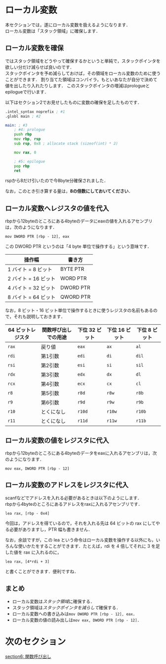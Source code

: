# ローカル変数
本セクションでは，遂にローカル変数を扱えるようになります．  
ローカル変数は「スタック領域」に確保します．  
  
## ローカル変数を確保  
ではスタック領域をどうやって確保するかというと単純で，スタックポインタを欲しい分だけ減らせば良いのです．  
スタックポインタを予め減らしておけば，その領域をローカル変数のために使うことができます．
割り当てた領域はコンパイラ，もといあなたが自分で決めて値を出したり入れたりします．
このスタックポインタの増減はprologueとepilogueで行います．  

以下はセクション2でお見せしたものに変数の確保を足したものです．
```asm
.intel_syntax noprefix ; #1
.globl main ; #2

main: ; #3
    ; #4: prologue
    push rbp
    mov rbp, rsp
    sub rsp, 0x8 ; allocate stack (sizeof(int) * 2)

    mov rax, 0

    ; #5: epilogue
    pop rbp
    ret
```

rspから8だけ引いたので今8byte分確保されました．

なお，このとき引き算する量は，**8の倍数にしておいてください**．

## ローカル変数へレジスタの値を代入
rbpから12byteのところにある4byteのデータにeaxの値を入れるアセンブリは，次のようになります．
```
mov DWORD PTR [rbp - 12], eax 
```

この DWORD PTR というのは「4 byte 単位で操作する」という意味です．

| 操作幅 | 書き方 |
|-------|--------|
| 1 バイト =  8 ビット | BYTE PTR |
| 2 バイト = 16 ビット | WORD PTR |
| 4 バイト = 32 ビット | DWORD PTR |
| 8 バイト = 64 ビット | QWORD PTR |

なお，8 ビット・16 ビット単位で操作するときに使うレジスタの名前もあるので，それも説明しておきます．

| 64 ビットレジスタ | 関数呼び出しでの用途 | 下位 32 ビット | 下位 16 ビット | 下位 8 ビット | 
|---------|------------|------------|-------|------|	
| `rax` 	| 戻り値 	| `eax` 	| `ax` 	| `al`	|
| `rdi` 	| 第1引数 	| `edi` 	| `di` 	| `dil`|
| `rsi` 	| 第2引数 	| `esi` 	| `si` 	| `sil`|
| `rdx` 	| 第3引数 	| `edx` 	| `dx` 	| `dl` | 	
| `rcx` 	| 第4引数 	| `ecx` 	| `cx` 	| `cl` | 	
| `r8`  	| 第5引数 	| `r8d` 	| `r8w`	| `r8b`| 	
| `r9`  	| 第6引数 	| `r9d` 	| `r9w` | `r9b`| 	
| `r10` 	| とくになし 	| `r10d` 	| `r10w` 	| `r10b`|	
| `r11` 	| とくになし 	| `r11d`	| `r11w` 	| `r11b`|

## ローカル変数の値をレジスタに代入
rbpから12byteのところにある4byteのデータをeaxに入れるアセンブリは，次のようになります．
```
mov eax, DWORD PTR [rbp - 12] 
```

## ローカル変数のアドレスをレジスタに代入
scanfなどでアドレスを入れる必要があるときは以下のようにします．  
rbpから4byteのところにあるアドレスをraxに入れるアセンブリです．  
```
lea rax, [rbp - 0x4] 
```

今回は，アドレスを得ているので，それを入れる先は 64 ビットの rax にしてやる必要がありますし，PTR 幅も書きません．

なお，余談ですが，この lea という命令はローカル変数を操作する以外にも，いろんな使いかたをすることができます．たとえば，rdi を 4 倍してそれに 3 を足した値を rax に入れるのに，

```
lea rax, [4*rdi + 3]
```

と書くことができます．便利ですね．

## まとめ
- ローカル変数は*スタック領域*に確保する．  
- スタック領域は*スタックポインタを減らして*確保する．  
- ローカル変数への書き込みは`mov DWORD PTR [rbp - 12], eax`．
- ローカル変数の値の読み出しは`mov eax, DWORD PTR [rbp - 12]`．

# 次のセクション
[section6: 関数呼び出し](/sections/section6_CallFunction.md)

